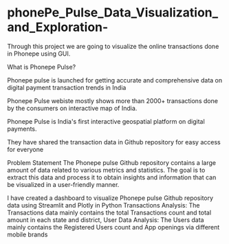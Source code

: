 # phonePe_Pulse_Data_Visualization_and_Exploration-
Through this project we are going to visualize the online transactions done in Phonepe using GUI.

What is Phonepe Pulse?

Phonepe pulse is launched for getting accurate and comprehensive data on digital payment transaction trends in India

Phonepe Pulse webiste mostly shows more than 2000+ transactions done by the consumers on interactive map of India.

Phonepe Pulse is India's first interactive geospatial platform on digital payments.

They have shared the transaction data in Github repository for easy access for everyone

Problem Statement
The Phonepe pulse Github repository contains a large amount of data related to various metrics and statistics. The goal is to extract this data and process it to obtain insights and information that can be visualized in a user-friendly manner.

I have created a dashboard to visualize Phonepe pulse Github repository data using Streamlit and Plotly in Python Transactions Analysis: The Transactions data mainly contains the total Transactions count and total amount in each state and district, User Data Analysis: The Users data mainly contains the Registered Users count and App openings via different mobile brands
